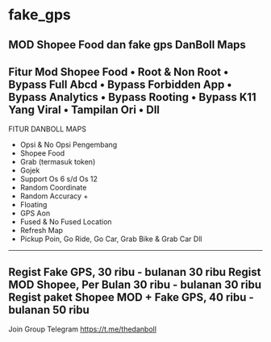 # fake_gps

MOD Shopee Food dan fake gps DanBoll Maps
-------------------------------------------

Fitur Mod Shopee Food
• Root & Non Root
• Bypass Full Abcd
• Bypass Forbidden App
• Bypass Analytics
• Bypass Rooting
• Bypass K11 Yang Viral
• Tampilan Ori
• Dll
---------------------------------------------

FITUR DANBOLL MAPS
- Opsi & No Opsi Pengembang
- Shopee Food
- Grab (termasuk token)
- Gojek
- Support Os 6 s/d Os 12
- Random Coordinate
- Random Accuracy +
- Floating
- GPS Aon 
- Fused & No Fused Location
- Refresh Map
- Pickup Poin, Go Ride, Go Car, Grab Bike & Grab Car
Dll
----------------------------------------------------

Regist Fake GPS, 30 ribu - bulanan 30 ribu
Regist MOD Shopee, Per Bulan 30 ribu - bulanan 30 ribu
Regist paket Shopee MOD + Fake GPS, 40 ribu - bulanan 50 ribu
-------------------------------------------------------------

Join Group Telegram
https://t.me/thedanboll
